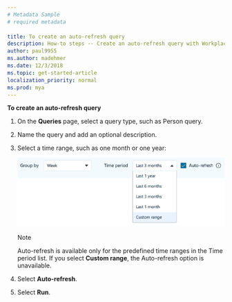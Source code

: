 ```yaml
---
# Metadata Sample
# required metadata

title: To create an auto-refresh query
description: How-to steps -- Create an auto-refresh query with Workplace Analytics. 
author: paul9955
ms.author: madehmer
ms.date: 12/3/2018
ms.topic: get-started-article
localization_priority: normal 
ms.prod: mya
---
```


**To create an auto-refresh query**

1. On the **Queries** page, select a query type, such as Person query.
2. Name the query and add an optional description.
3. Select a time range, such as one month or one year:

    <img src="../Images/WpA/Tutorials/auto-refresh-query.png" alt="Setting auto-refresh for a Workplace Analytics query">

   > [!Note] 
   > Auto-refresh is available only for the predefined time ranges in the Time period list. If you select **Custom range**, the Auto-refresh option is unavailable.

4. Select **Auto-refresh**.
5. Select **Run**.
